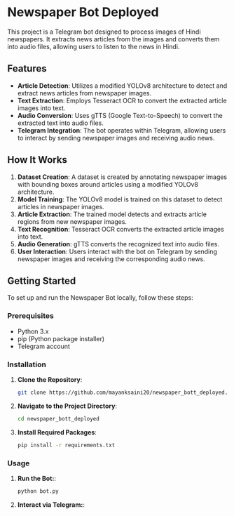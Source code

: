 # Newspaper Bot Deployed

This project is a Telegram bot designed to process images of Hindi newspapers. It extracts news articles from the images and converts them into audio files, allowing users to listen to the news in Hindi.

## Features

- **Article Detection**: Utilizes a modified YOLOv8 architecture to detect and extract news articles from newspaper images.
- **Text Extraction**: Employs Tesseract OCR to convert the extracted article images into text.
- **Audio Conversion**: Uses gTTS (Google Text-to-Speech) to convert the extracted text into audio files.
- **Telegram Integration**: The bot operates within Telegram, allowing users to interact by sending newspaper images and receiving audio news.

## How It Works

1. **Dataset Creation**: A dataset is created by annotating newspaper images with bounding boxes around articles using a modified YOLOv8 architecture.
2. **Model Training**: The YOLOv8 model is trained on this dataset to detect articles in newspaper images.
3. **Article Extraction**: The trained model detects and extracts article regions from new newspaper images.
4. **Text Recognition**: Tesseract OCR converts the extracted article images into text.
5. **Audio Generation**: gTTS converts the recognized text into audio files.
6. **User Interaction**: Users interact with the bot on Telegram by sending newspaper images and receiving the corresponding audio news.

## Getting Started

To set up and run the Newspaper Bot locally, follow these steps:

### Prerequisites

- Python 3.x
- pip (Python package installer)
- Telegram account

### Installation

1. **Clone the Repository**:

   ```bash
   git clone https://github.com/mayanksaini20/newspaper_bott_deployed.git

2. **Navigate to the Project Directory**:
   ```bash
   cd newspaper_bott_deployed
3. **Install Required Packages**:
   ```bash
   pip install -r requirements.txt

### Usage

1. **Run the Bot:**:

   ```bash
   python bot.py

2. **Interact via Telegram:**:

